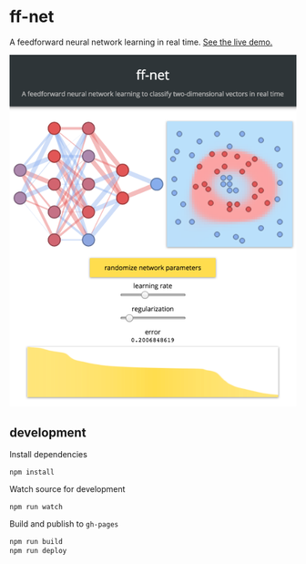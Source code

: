 # ff-net
A feedforward neural network learning in real time. [See the live demo.](http://juniorrojas.github.io/ff-net)

![screenshot](media/screenshot.png)

## development

Install dependencies

```
npm install
```

Watch source for development

```
npm run watch
```

Build and publish to `gh-pages`

```
npm run build
npm run deploy
```